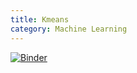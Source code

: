 ```yaml
---
title: Kmeans 
category: Machine Learning
---
```



[![Binder](https://mybinder.org/badge_logo.svg)](https://mybinder.org/v2/gh/Patrizi-Luca/Patrizi-Luca.github.io/HEAD?filepath=k_means_example.html)
